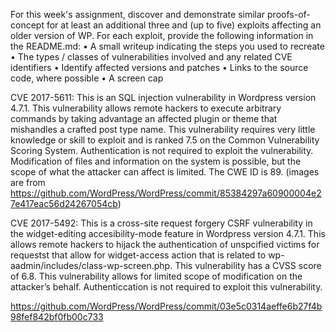  For this week's assignment, discover and demonstrate similar proofs-of-concept for at least an additional three and (up to five) exploits affecting an older version of WP.
For each exploit, provide the following information in the README.md:
•	A small writeup indicating the steps you used to recreate
•	The types / classes of vulnerabilities involved and any related CVE identifiers
•	Identify affected versions and patches
•	Links to the source code, where possible
•	A screen cap

CVE 2017-5611: This is an SQL injection vulnerability in Wordpress version 4.7.1. This vulnerability allows remote hackers to execute arbitrary commands by taking advantage an affected plugin or theme that mishandles a crafted post type name. This vulnerability requires very little knowledge or skill to exploit and is ranked 7.5 on the Common Vulnerability Scoring System. Authentication is not required to exploit the vulnerability. Modification of files and information on the system is possible, but the scope of what the attacker can affect is limited. The CWE ID is 89.   (images are from https://github.com/WordPress/WordPress/commit/85384297a60900004e27e417eac56d24267054cb)

CVE 2017-5492: This is a cross-site request forgery CSRF vulnerability in  the widget-editing accesibility-mode feature in Wordpress version 4.7.1. This allows remote hackers to hijack the authentication of unspcified victims for requestst that allow for widget-access action that is related to wp-aadmin/includes/class-wp-screen.php. This vulnerability has a CVSS score of 6.8. This vulnerability allows for limited scope of modification on the attacker’s behalf. Authenticcation is not required to exploit this vulnerability. 

 
https://github.com/WordPress/WordPress/commit/03e5c0314aeffe6b27f4b98fef842bf0fb00c733


